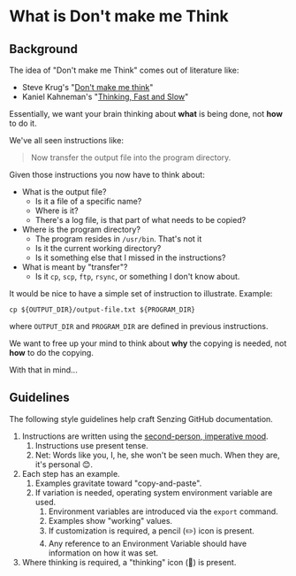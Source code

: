 # What is Don't make me Think

## Background

The idea of "Don't make me Think" comes out of literature like:

- Steve Krug's "[Don't make me think](https://en.wikipedia.org/wiki/Don%27t_Make_Me_Think)"
- Kaniel Kahneman's "[Thinking, Fast and Slow](https://en.wikipedia.org/wiki/Thinking,_Fast_and_Slow)"

Essentially, we want your brain thinking about **what** is being done, not **how** to do it.

We've all seen instructions like:

> Now transfer the output file into the program directory.

Given those instructions you now have to think about:
- What is the output file?
    - Is it a file of a specific name?
    - Where is it?
    - There's a log file, is that part of what needs to be copied?
- Where is the program directory?
     - The program resides in `/usr/bin`.  That's not it
     - Is it the current working directory?
     - Is it something else that I missed in the instructions?
- What is meant by "transfer"?
    - Is it `cp`, `scp`, `ftp`, `rsync`, or something I don't know about.

It would be nice to have a simple set of instruction to illustrate.
Example:

```console
cp ${OUTPUT_DIR}/output-file.txt ${PROGRAM_DIR}
```

where `OUTPUT_DIR` and `PROGRAM_DIR` are defined in previous instructions.

We want to free up your mind to think about **why** the copying is needed, not **how** to do the copying.

With that in mind...

## Guidelines

The following style guidelines help craft Senzing GitHub documentation.

1. Instructions are written using the [second-person, imperative mood](https://en.wikipedia.org/wiki/Imperative_mood).
    1. Instructions use present tense.
    1. Net: Words like you, I, he, she won't be seen much.  When they are, it's personal :blush:.
1. Each step has an example.
    1. Examples gravitate toward "copy-and-paste".
    1. If variation is needed, operating system environment variable are used.
        1. Environment variables are introduced via the `export` command.
        1. Examples show "working" values.
        1. If customization is required, a pencil (:pencil2:) icon is present.
        1. Any reference to an Environment Variable should have information on how it was set.
1. Where thinking is required, a "thinking" icon (:thinking:) is present.
